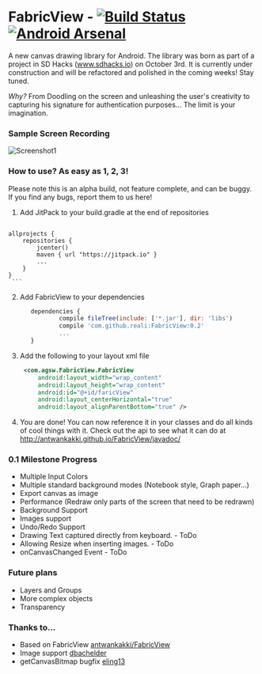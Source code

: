 # FabricView - [![Build Status](https://travis-ci.org/reali/FabricView.svg?branch=0.2)](https://travis-ci.org/reali/FabricView) [![Android Arsenal](https://img.shields.io/badge/Android%20Arsenal-FabricView-blue.svg?style=flat)](http://android-arsenal.com/details/1/2616)

A new canvas drawing library for Android. The library was born as part of a project in SD Hacks (www.sdhacks.io) on October 3rd. It is currently under construction and will be refactored and polished in the coming weeks! Stay tuned.

*Why?* From Doodling on the screen and unleashing the user's creativity to capturing his signature for authentication purposes... The limit is your imagination.

### Sample Screen Recording
![Screenshot1](http://i.imgur.com/9nME9Yt.gif)

### How to use? As easy as 1, 2, 3!
Please note this is an alpha build, not feature complete, and can be buggy. If you find any bugs, report them to us here!  
  1. Add JitPack to your build.gradle at the end of repositories
  
     ```javascript
    allprojects {
        repositories {
            jcenter()
            maven { url "https://jitpack.io" }
            ...
        }
    }
     ```
  2. Add FabricView to your dependencies
    
     ```javascript
       	dependencies {
                compile fileTree(include: ['*.jar'], dir: 'libs')
       	        compile 'com.github.reali:FabricView:0.2'
                ...
       	}
     ```
  3. Add the following to your layout xml file
  
     ```XML
      <com.agsw.FabricView.FabricView
          android:layout_width="wrap_content"
          android:layout_height="wrap_content"
          android:id="@+id/faricView"
          android:layout_centerHorizontal="true"
          android:layout_alignParentBottom="true" />
     ```
  4. You are done! You can now reference it in your classes and do all kinds of cool things with it. Check out the api to see what it can do at http://antwankakki.github.io/FabricView/javadoc/

### 0.1 Milestone Progress
 * Multiple Input Colors
 * Multiple standard background modes (Notebook style, Graph paper...)
 * Export canvas as image
 * Performance (Redraw only parts of the screen that need to be redrawn)
 * Background Support
 * Images support
 * Undo/Redo Support
 * Drawing Text captured directly from keyboard. - ToDo
 * Allowing Resize when inserting images. - ToDo
 * onCanvasChanged Event - ToDo
 
 
### Future plans
 * Layers and Groups
 * More complex objects
 * Transparency 

### Thanks to...
 * Based on FabricView [antwankakki/FabricView](https://github.com/antwankakki/FabricView)
 * Image support [dbachelder](https://github.com/dbachelder)
 * getCanvasBitmap bugfix [eling13](https://github.com/eling13)
